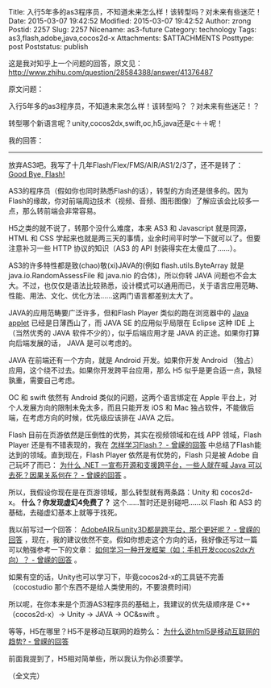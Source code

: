 Title: 入行5年多的as3程序员，不知道未来怎么样！该转型吗？对未来有些迷茫！
Date: 2015-03-07 19:42:52
Modified: 2015-03-07 19:42:52
Author: zrong
Postid: 2257
Slug: 2257
Nicename: as3-future
Category: technology
Tags: as3,flash,adobe,java,cocos2d-x
Attachments: $ATTACHMENTS
Posttype: post
Poststatus: publish

这是我对知乎上一个问题的回答，原文见： <http://www.zhihu.com/question/28584388/answer/41376487>

原文问题：

入行5年多的as3程序员，不知道未来怎么样！该转型吗？ ？对未来有些迷茫！？

转型哪个新语言呢？unity,cocos2dx,swift,oc,h5,java还是c＋＋呢！

我的回答：<!--more-->

----

放弃AS3吧。我写了十几年Flash/Flex/FMS/AIR/AS1/2/3了，还不是转了： [Good Bye, Flash!][1]

AS3的程序员（假如你也同时熟悉Flash的话），转型的方向还是很多的。因为Flash的缘故，你对前端周边技术（视频、音频、图形图像）了解应该会比较多一点，那么转前端会非常容易。

H5之类的就不说了，转那个没什么难度，本来 AS3 和 Javascript 就是同源， HTML 和 CSS 学起来也就是两三天的事情，业余时间平时学一下就可以了。但要注意补习一些 HTTP 协议的知识（AS3 的 API 封装得实在太傻瓜了……）。

AS3的许多特性都是致(chao)敬(xi)JAVA的(例如 flash.utils.ByteArray 就是 java.io.RandomAssessFile 和 java.nio 的合体)，所以你转 JAVA 问题也不会太大。不过，也仅仅是语法比较熟悉，设计模式可以通用而已，关于语言应用范畴、性能、用法、文化、优化方法……这两门语言都差别太大了。

JAVA的应用范畴要广泛许多，但和Flash Player 类似的跑在浏览器中的 [Java applet][2] 已经是日薄西山了，而 JAVA SE 的应用似乎局限在 Eclipse 这种 IDE 上（当然优秀的 JAVA 软件不少的），似乎后端应用才是 JAVA 的正途。如果你打算向后端发展的话， JAVA 是可以考虑的。

JAVA 在前端还有一个方向，就是 Android 开发。如果你开发 Android （独占）应用，这个绕不过去。如果你开发跨平台应用，那么 H5 似乎是更合适一点，孰轻孰重，需要自己考虑。

OC 和 swift 依然有 Android 类似的问题，这两个语言绑定在 Apple 平台上，对个人发展方向的限制未免太多，而且只能开发 iOS 和 Mac 独占软件，不能做后端，在考虑方向的时候，优先级应该排在 JAVA 之后。

Flash 目前在页游依然是压倒性的优势，其实在视频领域和在线 APP 领域，Flash Player 还是有不错表现的，我在 [怎样学习Flash？ - 曾嵘的回答][3] 中总结了Flash能达到的领域。直到现在，Flash Player 依然是有优势的，Flash 只是被 Adobe 自己玩坏了而已： [为什么 .NET 一宣布开源和支援跨平台，一些人就在喊 Java 可以去死？因果关系何在？ - 曾嵘的回答][4] 。

所以，我假设你现在是在页游领域，那么转型就有两条路：Unity 和 cocos2d-x。 **什么？你发现虚幻4免费了？** 这个……暂时还是别碰吧……以 Flash 和 AS3 的基础，去碰虚幻基本上就等于找死。

我以前写过一个回答： [AdobeAIR与unity3D都是跨平台，那个更好呢？ - 曾嵘的回答][5] ，现在，我的建议依然不变。假如你想走这个方向的话，我好像还写过一篇可以勉强参考一下的文章： [如何学习一种开发框架（如：手机开发cocos2dx方向）？ - 曾嵘的回答][6] 。

如果有空的话，Unity也可以学习下，毕竟cocos2d-x的工具链不完善（cocostudio 那个东西不是给人类使用的，不要浪费时间）

所以呢，在你本来是个页游AS3程序员的基础上，我建议的优先级顺序是 C++（cocos2d-x）-> Unity -> JAVA -> OC&swift 。

等等，H5在哪里？H5不是移动互联网的趋势么： [为什么说html5是移动互联网的趋势? - 曾嵘的回答][7]

前面我提到了，H5相对简单些，所以我认为你必须要学。

（全文完）

[1]: http://zengrong.net/post/2231.htm
[2]: http://zh.wikipedia.org/wiki/Java_applet
[3]: http://www.zhihu.com/question/20626225/answer/18537470
[4]: http://www.zhihu.com/question/26601888/answer/33426870
[5]: http://www.zhihu.com/question/22611908/answer/22051811
[6]: http://www.zhihu.com/question/23008892/answer/24724927
[7]: http://www.zhihu.com/question/26496669/answer/33019302
